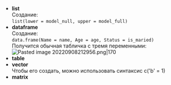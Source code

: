 - **list**  
Создание:  
`list(lower = model_null, upper = model_full)`  
- **dataframe**  
Создание:  
`data.frame(Name = name, Age = age, Status = is_maried)`  
Получится обычная табличка с тремя переменными:  
![Pasted image 20220908212956.png|170](https://github.com/PolkaDott/Data-Science-Summaries/blob/main/Язык%20R/attachments/Pasted%20image%2020220908212956.png?raw=true)  
- **table**  
- **vector**  
Чтобы его создать, можно использовать синтаксис c('b' = 1)  
- **matrix**  
